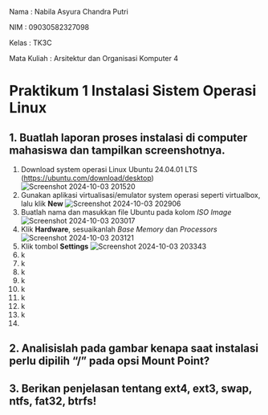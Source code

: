 Nama : Nabila Asyura Chandra Putri

NIM : 09030582327098

Kelas : TK3C

Mata Kuliah : Arsitektur dan Organisasi Komputer 4

# Praktikum 1 Instalasi Sistem Operasi Linux

## 1. Buatlah laporan proses instalasi di computer mahasiswa dan tampilkan screenshotnya.

1. Download system operasi Linux Ubuntu 24.04.01 LTS (https://ubuntu.com/download/desktop)
![Screenshot 2024-10-03 201520](https://github.com/user-attachments/assets/e7166bae-a0a6-4ed1-ba8c-002fa5dc743d)
2. Gunakan aplikasi virtualisasi/emulator system operasi seperti virtualbox, lalu klik **New**
![Screenshot 2024-10-03 202906](https://github.com/user-attachments/assets/8fb9da46-07d7-4d79-bb33-2f26056aa331)
3. Buatlah nama dan masukkan file Ubuntu pada kolom _ISO Image_
![Screenshot 2024-10-03 203017](https://github.com/user-attachments/assets/c0ce93ac-2fc6-4a4c-84d4-784d1e838225)
4. Klik **Hardware**, sesuaikanlah _Base Memory_ dan _Processors_ 
![Screenshot 2024-10-03 203121](https://github.com/user-attachments/assets/89459734-cad4-4721-bad0-632295734788)
5. Klik tombol **Settings**
![Screenshot 2024-10-03 203343](https://github.com/user-attachments/assets/d7a3e3aa-8547-4875-beb9-689ace897e39)
6. k
7. k
8. k
9. k
10. k
11. k
12. k
13. k
14. 

## 2. Analisislah pada gambar kenapa saat instalasi perlu dipilih “/” pada opsi Mount Point?

## 3. Berikan penjelasan tentang ext4, ext3, swap, ntfs, fat32, btrfs!
